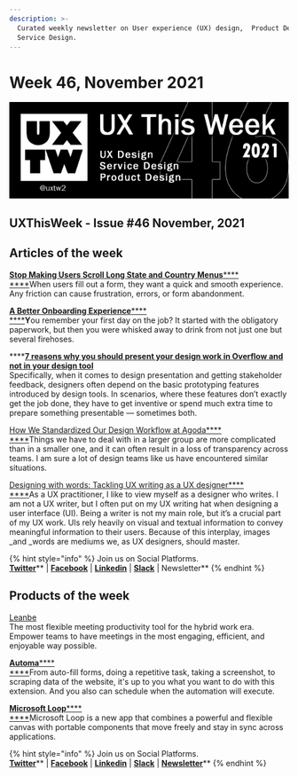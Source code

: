 ```yaml
---
description: >-
  Curated weekly newsletter on User experience (UX) design,  Product Design and
  Service Design.
---
```


# Week 46, November 2021

![](.gitbook/assets/uxtw-banner-2021-46.jpg)

## UXThisWeek - Issue #46 November, 2021

## Articles of the week

****[**Stop Making Users Scroll Long State and Country Menus**](https://uxmovement.medium.com/stop-making-users-scroll-long-state-and-country-menus-8a7797e12489)****[****\
****](https://airbnb.design/evolving-by-design/?ref=uxthisweek)When users fill out a form, they want a quick and smooth experience. Any friction can cause frustration, errors, or form abandonment.

****[**A Better Onboarding Experience**](https://r-thackerjr.medium.com/a-better-onboarding-experience-bbef34af5e36)****[****\
****](https://uxplanet.org/10-simple-tips-to-improve-user-testing-6a86c84e2794/?ref=uxthisweek)**Y**ou remember your first day on the job? It started with the obligatory paperwork, but then you were whisked away to drink from not just one but several firehoses.

****[**7 reasons why you should present your design work in Overflow and not in your design tool**](https://blog.overflow.io/7-reasons-why-you-should-present-your-design-work-in-overflow-a5d84550ab7a)\
Specifically, when it comes to design presentation and getting stakeholder feedback, designers often depend on the basic prototyping features introduced by design tools. In scenarios, where these features don’t exactly get the job done, they have to get inventive or spend much extra time to prepare something presentable — sometimes both.

[How We Standardized Our Design Workflow at Agoda](https://medium.com/agoda-engineering/how-we-standardized-our-design-workflow-at-agoda-4467ffe0b0d1)[****\
****](https://productcoalition.com/product-discovery-playbook-a579bbe3e572/?ref=uxthisweek)Things we have to deal with in a larger group are more complicated than in a smaller one, and it can often result in a loss of transparency across teams. I am sure a lot of design teams like us have encountered similar situations.

[Designing with words: Tackling UX writing as a UX designer](https://medium.com/patternfly/designing-with-words-tackling-ux-writing-as-a-ux-designer-99f6e4c7ad66)[****\
****](https://uxdesign.cc/how-bob-moog-brought-usability-heuristics-to-the-electronic-synthesizer-a6797a3a9192)As a UX practitioner, I like to view myself as a designer who writes. I am not a UX writer, but I often put on my UX writing hat when designing a user interface (UI). Being a writer is not my main role, but it’s a crucial part of my UX work. UIs rely heavily on visual and textual information to convey meaningful information to their users. Because of this interplay, images _and _words are mediums we, as UX designers, should master.

{% hint style="info" %}
Join us on Social Platforms. \
[**Twitter**](https://twitter.com/uxtw2)** | **[**Facebook**](https://www.facebook.com/webusabilityandux)** | **[**Linkedin**](https://www.linkedin.com/groups/1875717/)** | **[**Slack**](https://join.slack.com/t/uxthisweek/shared\_invite/zt-szpdweo1-d78hso8FppFcI68Xue\_9Yw)** | Newsletter**
{% endhint %}

## Products of the week

[Leanbe](https://leanbe.ai/?ref=uxthisweek)\
The most flexible meeting productivity tool for the hybrid work era. Empower teams to have meetings in the most engaging, efficient, and enjoyable way possible.

****[**Automa**](https://chrome.google.com/webstore/detail/automa/infppggnoaenmfagbfknfkancpbljcca?ref=uxthisweek)****[****\
****](https://productcoalition.com/product-discovery-playbook-a579bbe3e572/?ref=uxthisweek)From auto-fill forms, doing a repetitive task, taking a screenshot, to scraping data of the website, it's up to you what you want to do with this extension. And you also can schedule when the automation will execute.

****[**Microsoft Loop**](https://www.microsoft.com/en-us/microsoft-loop?ref=uxthisweek)****[****\
****](https://uxdesign.cc/how-bob-moog-brought-usability-heuristics-to-the-electronic-synthesizer-a6797a3a9192)Microsoft Loop is a new app that combines a powerful and flexible canvas with portable components that move freely and stay in sync across applications.

{% hint style="info" %}
Join us on Social Platforms.\
[**Twitter**](https://twitter.com/uxtw2)** | **[**Facebook**](https://www.facebook.com/webusabilityandux)** | **[**Linkedin**](https://www.linkedin.com/groups/1875717/)** | **[**Slack**](https://join.slack.com/t/uxthisweek/shared\_invite/zt-szpdweo1-d78hso8FppFcI68Xue\_9Yw)** | **[**Newsletter**](https://gmail.us17.list-manage.com/subscribe?u=1b23fd286b43ac36e4acba123\&id=0009036f95)****
{% endhint %}

